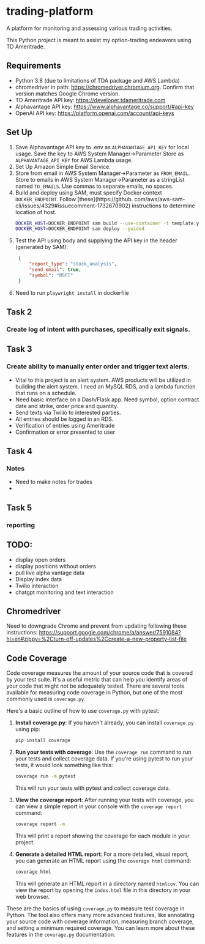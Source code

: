 # trading-platform
A platform for monitoring and assessing various trading activities.

This Python project is meant to assist my option-trading endeavors using TD Ameritrade.


## Requirements
- Python 3.8 (due to limitations of TDA package and AWS Lambda)
- chromedriver in path: https://chromedriver.chromium.org. Confirm that version matches Google Chrome version.
- TD Ameritrade API key: https://developer.tdameritrade.com
- Alphavantage API key: https://www.alphavantage.co/support/#api-key
- OpenAI API key: https://platform.openai.com/account/api-keys

## Set Up
1. Save Alphavantage API key to .env as `ALPHAVANTAGE_API_KEY` for local usage. Save the key to AWS System 
   Manager->Parameter Store as `ALPHAVANTAGE_API_KEY` for AWS Lambda usage.
2. Set Up Amazon Simple Email Service. 
3. Store from email in AWS System 
   Manager->Parameter as `FROM_EMAIL`. Store to emails in AWS System 
   Manager->Parameter as a stringList named `TO_EMAILS`. Use commas to separate emails, no spaces.
4. Build and deploy using SAM, must specify Docker context `DOCKER_ENDPOINT`. Follow [these](https://github.
   com/aws/aws-sam-cli/issues/4329#issuecomment-1732670902) instructions to determine location of host.
    ```bash
    DOCKER_HOST=DOCKER_ENDPOINT sam build --use-container -t template.yaml
    DOCKER_HOST=DOCKER_ENDPOINT sam deploy --guided

    ```
5. Test the API using body and supplying the API key in the header (generated by SAM):
   ```json
    {
        "report_type": "stock_analysis",
        "send_email": true,
        "symbol": "MSFT"
    }
    ```
6. Need to run `playwright install` in dockerfile

## Task 2
### Create log of intent with purchases, specifically exit signals.

## Task 3
### Create ability to manually enter order and trigger text alerts.
- Vital to this project is an alert system. AWS products will be utilized in building the alert system. I need an 
MySQL RDS, and a lambda function that runs on a schedule.
- Need basic interface on a Dash/Flask app. Need symbol, option contract date and strike, order price and quantity.
- Send texts via Twilio to interested parties.
- All entries should be logged in an RDS.
- Verification of entries using Ameritrade
- Confirmation or error presented to user

## Task 4
### Notes
- Need to make notes for trades
- 

## Task 5
### reporting



## TODO:
- display open orders
- display positions without orders
- pull live alpha vantage data
- Display index data
- Twilio interaction
- chatgpt monitoring and text interaction

## Chromedriver 
Need to downgrade Chrome and prevent from updating following these instructions: https://support.google.com/chrome/a/answer/7591084?hl=en#zippy=%2Cturn-off-updates%2Ccreate-a-new-property-list-file


## Code Coverage

Code coverage measures the amount of your source code that is covered by your test suite. It's a useful metric that can help you identify areas of your code that might not be adequately tested. There are several tools available for measuring code coverage in Python, but one of the most commonly used is `coverage.py`.

Here's a basic outline of how to use `coverage.py` with pytest:

1. **Install coverage.py**: If you haven't already, you can install `coverage.py` using pip:

   ```bash
   pip install coverage
   ```
   
2. **Run your tests with coverage**: Use the `coverage run` command to run your tests and collect coverage data. If you're using pytest to run your tests, it would look something like this:

   ```bash
   coverage run -m pytest
   ```
   
   This will run your tests with pytest and collect coverage data.

3. **View the coverage report**: After running your tests with coverage, you can view a simple report in your console with the `coverage report` command:

   ```bash
   coverage report -m
   ```
   
   This will print a report showing the coverage for each module in your project.

4. **Generate a detailed HTML report**: For a more detailed, visual report, you can generate an HTML report using the `coverage html` command:

   ```bash
   coverage html
   ```
   
   This will generate an HTML report in a directory named `htmlcov`. You can view the report by opening the `index.html` file in this directory in your web browser.

These are the basics of using `coverage.py` to measure test coverage in Python. The tool also offers many more advanced features, like annotating your source code with coverage information, measuring branch coverage, and setting a minimum required coverage. You can learn more about these features in the `coverage.py` documentation.